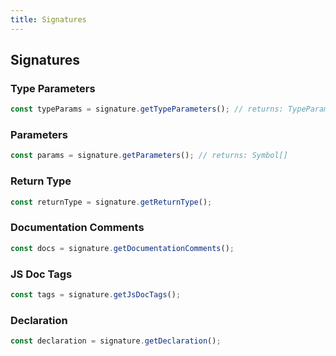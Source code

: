 ```yaml
---
title: Signatures
---
```


## Signatures

### Type Parameters

```ts
const typeParams = signature.getTypeParameters(); // returns: TypeParameter[]
```

### Parameters

```ts
const params = signature.getParameters(); // returns: Symbol[]
```

### Return Type

```ts
const returnType = signature.getReturnType();
```

### Documentation Comments

```ts
const docs = signature.getDocumentationComments();
```

### JS Doc Tags

```ts
const tags = signature.getJsDocTags();
```

### Declaration

```ts
const declaration = signature.getDeclaration();
```